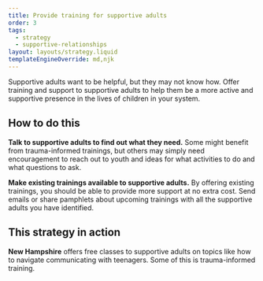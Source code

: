```yaml
---
title: Provide training for supportive adults
order: 3
tags:
  - strategy
  - supportive-relationships
layout: layouts/strategy.liquid
templateEngineOverride: md,njk
---
```


Supportive adults want to be helpful, but they may not know how. Offer training and support to supportive adults to help them be a more active and supportive presence in the lives of children in your system.

## How to do this

**Talk to supportive adults to find out what they need.** Some might benefit from trauma-informed trainings, but others may simply need encouragement to reach out to youth and ideas for what activities to do and what questions to ask.

**Make existing trainings available to supportive adults.** By offering existing trainings, you should be able to provide more support at no extra cost. Send emails or share pamphlets about upcoming trainings with all the supportive adults you have identified.

## This strategy in action

**New Hampshire** offers free classes to supportive adults on topics like how to navigate communicating with teenagers. Some of this is trauma-informed training.